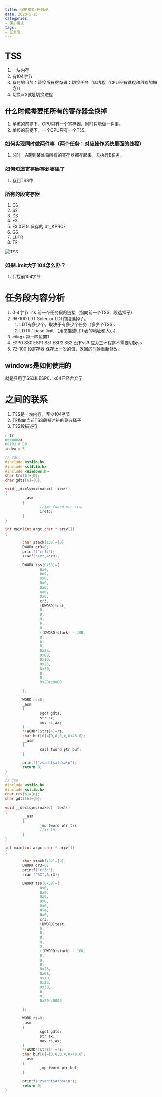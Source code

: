 ```yaml
---
title: 保护模式-任务段
date: 2020-5-13
categories: 
- 保护模式
tags: 
- 任务段
---
```


# TSS

1. 一块内存
2. 有104字节
3. 存在的目的：替换所有寄存器；切换任务（即线程（CPU没有进程和线程的概念））
4. 切换cr3就是切换进程

## 什么时候需要把所有的寄存器全换掉
1. 单核的前提下，CPU只有一个寄存器，同时只能做一件事。
2. 单核的前提下，一个CPU只有一个TSS。

### 如何实现同时做两件事（两个任务：对应操作系统里面的线程）
1. 分时。A跑到某处将所有的寄存器都存起来，去执行B任务。

### 如何知道寄存器存到哪里了
1. 存到TSS中

### 所有的段寄存器
1. CS
2. SS
3. DS
4. ES
5. FS   0环fs 保存的 dt _KPRCE
6. GS
7. LDTR
8. TR

![TSS](/images/保护模式/tss.png)

### 如果Limit大于104怎么办？
1. 只找前104字节

# 任务段内容分析
1. 0-4字节 link 前一个任务段的链接（指向前一个TSS、段选择子）
2. 96-100 LDT Selector LDT的段选择子。
   1. LDT有多少个，取决于有多少个任务（多少个TSS）、
   2. LDTR：base limit （用来描述LDT表的地址和大小）
3. eflags 第十四位置1
4. ESP0 SS0 ESP1 SS1 ESP2 SS2 没有ss3 应为三环程序不需要切换ss
5. 72-100 段寄存器 保存上一次的值，返回的时候重新修改。


## windows是如何使用的
就是只用了SS0和ESP0，x64已经舍弃了

# 之间的联系
1. TSS是一块内存，至少104字节
2. TR指向当前TSS段描述符的段选择子
3. TSS段描述符

```c
r tr
00000028
00101 0 00
index = 5

```

```c
// call
#include <stdio.h>
#include <stdlib.h>
#include <Windows.h>
char trs[6]={0};
char gdts[6]={0};

void __declspec(naked)  test()
{
        __asm
        {
                //jmp fword ptr trs;
                iretd;
        }
}

int main(int argc,char * argv[])
{

        char stack[100]={0};
        DWORD cr3=0;
        printf("cr3:");
        scanf("%X",&cr3);

        DWORD tss[0x68]={
                0x0,
                0x0,
                0x0,
                0x0,
                0x0,
                0x0,
                0x0,
                cr3,
                (DWORD)test,
                0,
                0,
                0,
                0,
                0,
                ((DWORD)stack) - 100,
                0,
                0,
                0,
                0x23,
                0x08,
                0x10,
                0x23,
                0x30,
                0,
                0,
                0x20ac0000

        };

        WORD rs=0;
        _asm
        {
                sgdt gdts;
                str ax;
                mov rs,ax;
        }
        *(WORD*)&trs[4]=rs;
        char buf[6]={0,0,0,0,0x48,0};
        __asm
        {
                call fword ptr buf;
        }

        printf("zsaddfsafdsa\n");
        return 0;
}
```

```c
// jmp
#include <stdio.h>
#include <stlib.h>
char trs[6]={0};
char gdts[6]={0};

void __declspec(naked)  test()
{
        __asm
        {
                jmp fword ptr trs;
                //iretd;
        }
}

int main(int argc,char * argv[])
{

        char stack[100]={0};
        DWORD cr3=0;
        printf("cr3:");
        scanf("%X",&cr3);

        DWORD tss[0x68]={
                0x0,
                0x0,
                0x0,
                0x0,
                0x0,
                0x0,
                0x0,
                cr3,
                (DWORD)test,
                0,
                0,
                0,
                0,
                0,
                ((DWORD)stack) - 100,
                0,
                0,
                0,
                0x23,
                0x08,
                0x10,
                0x23,
                0x30,
                0,
                0,
                0x20ac0000

        };

        WORD rs=0;
        _asm
        {
                sgdt gdts;
                str ax;
                mov rs,ax;
        }
        *(WORD*)&trs[4]=rs;
        char buf[6]={0,0,0,0,0x48,0};
        __asm
        {
                jmp fword ptr buf;
        }

        printf("zsaddfsafdsa\n");
        return 0;
}
```